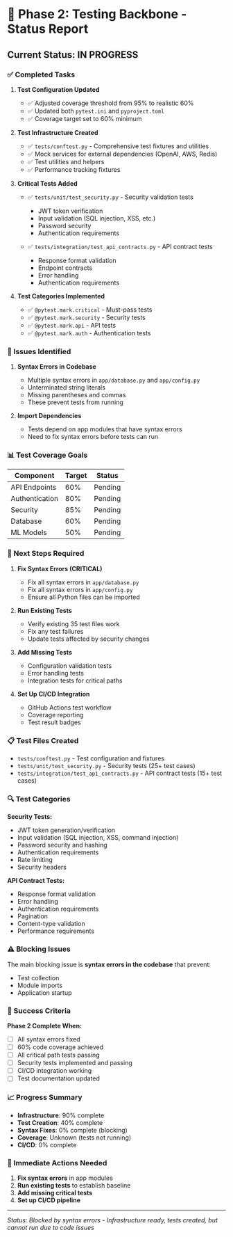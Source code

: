 # 🧪 Phase 2: Testing Backbone - Status Report

## Current Status: IN PROGRESS

### ✅ Completed Tasks

1. **Test Configuration Updated**
   - ✅ Adjusted coverage threshold from 95% to realistic 60%
   - ✅ Updated both `pytest.ini` and `pyproject.toml`
   - ✅ Coverage target set to 60% minimum

2. **Test Infrastructure Created**
   - ✅ `tests/conftest.py` - Comprehensive test fixtures and utilities
   - ✅ Mock services for external dependencies (OpenAI, AWS, Redis)
   - ✅ Test utilities and helpers
   - ✅ Performance tracking fixtures

3. **Critical Tests Added**
   - ✅ `tests/unit/test_security.py` - Security validation tests
     - JWT token verification
     - Input validation (SQL injection, XSS, etc.)
     - Password security
     - Authentication requirements
   
   - ✅ `tests/integration/test_api_contracts.py` - API contract tests
     - Response format validation
     - Endpoint contracts
     - Error handling
     - Authentication requirements

4. **Test Categories Implemented**
   - ✅ `@pytest.mark.critical` - Must-pass tests
   - ✅ `@pytest.mark.security` - Security tests
   - ✅ `@pytest.mark.api` - API tests
   - ✅ `@pytest.mark.auth` - Authentication tests

### 🔧 Issues Identified

1. **Syntax Errors in Codebase**
   - Multiple syntax errors in `app/database.py` and `app/config.py`
   - Unterminated string literals
   - Missing parentheses and commas
   - These prevent tests from running

2. **Import Dependencies**
   - Tests depend on app modules that have syntax errors
   - Need to fix syntax errors before tests can run

### 📊 Test Coverage Goals

| Component | Target | Status |
|-----------|--------|--------|
| API Endpoints | 60% | Pending |
| Authentication | 80% | Pending |
| Security | 85% | Pending |
| Database | 60% | Pending |
| ML Models | 50% | Pending |

### 🚧 Next Steps Required

1. **Fix Syntax Errors (CRITICAL)**
   - Fix all syntax errors in `app/database.py`
   - Fix all syntax errors in `app/config.py`
   - Ensure all Python files can be imported

2. **Run Existing Tests**
   - Verify existing 35 test files work
   - Fix any test failures
   - Update tests affected by security changes

3. **Add Missing Tests**
   - Configuration validation tests
   - Error handling tests
   - Integration tests for critical paths

4. **Set Up CI/CD Integration**
   - GitHub Actions test workflow
   - Coverage reporting
   - Test result badges

### 📋 Test Files Created

- `tests/conftest.py` - Test configuration and fixtures
- `tests/unit/test_security.py` - Security tests (25+ test cases)
- `tests/integration/test_api_contracts.py` - API contract tests (15+ test cases)

### 🔍 Test Categories

**Security Tests:**
- JWT token generation/verification
- Input validation (SQL injection, XSS, command injection)
- Password security and hashing
- Authentication requirements
- Rate limiting
- Security headers

**API Contract Tests:**
- Response format validation
- Error handling
- Authentication requirements
- Pagination
- Content-type validation
- Performance requirements

### ⚠️ Blocking Issues

The main blocking issue is **syntax errors in the codebase** that prevent:
- Test collection
- Module imports
- Application startup

### 🎯 Success Criteria

**Phase 2 Complete When:**
- [ ] All syntax errors fixed
- [ ] 60% code coverage achieved
- [ ] All critical path tests passing
- [ ] Security tests implemented and passing
- [ ] CI/CD integration working
- [ ] Test documentation updated

### 📈 Progress Summary

- **Infrastructure**: 90% complete
- **Test Creation**: 40% complete  
- **Syntax Fixes**: 0% complete (blocking)
- **Coverage**: Unknown (tests not running)
- **CI/CD**: 0% complete

### 🔄 Immediate Actions Needed

1. **Fix syntax errors** in app modules
2. **Run existing tests** to establish baseline
3. **Add missing critical tests**
4. **Set up CI/CD pipeline**

---
*Status: Blocked by syntax errors - Infrastructure ready, tests created, but cannot run due to code issues*
